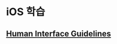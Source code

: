 # iOS 학습

## [Human Interface Guidelines](https://developer.apple.com/design/human-interface-guidelines/foundations/typography)
